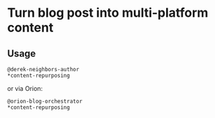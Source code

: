 # Turn blog post into multi-platform content

## Usage
```
@derek-neighbors-author
*content-repurposing
```

or via Orion:

```
@orion-blog-orchestrator
*content-repurposing
```
